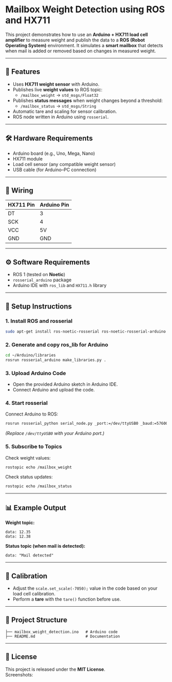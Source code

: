 ﻿# Mailbox Weight Detection using ROS and HX711  

This project demonstrates how to use an **Arduino + HX711 load cell amplifier** to measure weight and publish the data to a **ROS (Robot Operating System)** environment. It simulates a **smart mailbox** that detects when mail is added or removed based on changes in measured weight.  

---

## 📌 Features  
- Uses **HX711 weight sensor** with Arduino.  
- Publishes live **weight values** to ROS topic:  
  - `/mailbox_weight` → `std_msgs/Float32`  
- Publishes **status messages** when weight changes beyond a threshold:  
  - `/mailbox_status` → `std_msgs/String`  
- Automatic tare and scaling for sensor calibration.  
- ROS node written in Arduino using `rosserial`.  

---

## 🛠️ Hardware Requirements  
- Arduino board (e.g., Uno, Mega, Nano)  
- HX711 module  
- Load cell sensor (any compatible weight sensor)  
- USB cable (for Arduino–PC connection)  

---

## 🔌 Wiring  
| HX711 Pin | Arduino Pin |  
|-----------|-------------|  
| DT        | 3           |  
| SCK       | 4           |  
| VCC       | 5V          |  
| GND       | GND         |  

---

## ⚙️ Software Requirements  
- ROS 1 (tested on **Noetic**)  
- `rosserial_arduino` package  
- Arduino IDE with `ros_lib` and `HX711.h` library  

---

## 🚀 Setup Instructions  

### 1. Install ROS and rosserial  
```bash
sudo apt-get install ros-noetic-rosserial ros-noetic-rosserial-arduino
```

### 2. Generate and copy ros_lib for Arduino  
```bash
cd ~/Arduino/libraries
rosrun rosserial_arduino make_libraries.py .
```

### 3. Upload Arduino Code  
- Open the provided Arduino sketch in Arduino IDE.  
- Connect Arduino and upload the code.  

### 4. Start rosserial  
Connect Arduino to ROS:  
```bash
rosrun rosserial_python serial_node.py _port:=/dev/ttyUSB0 _baud:=57600
```

*(Replace `/dev/ttyUSB0` with your Arduino port.)*  

### 5. Subscribe to Topics  
Check weight values:  
```bash
rostopic echo /mailbox_weight
```

Check status updates:  
```bash
rostopic echo /mailbox_status
```

---

## 📊 Example Output  

**Weight topic:**  
```
data: 12.35
data: 12.38
```

**Status topic (when mail is detected):**  
```
data: "Mail detected"
```

---

## 🔧 Calibration  
- Adjust the `scale.set_scale(-7050);` value in the code based on your load cell calibration.  
- Perform a **tare** with the `tare()` function before use.  

---

## 📂 Project Structure  
```
├── mailbox_weight_detection.ino   # Arduino code
├── README.md                      # Documentation
```

---
## 📜 License  
This project is released under the **MIT License**.  
Screenshots:  
